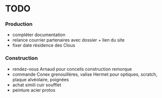 # TODO


### Production

- compléter documentation
- relance courrier partenaires avec dossier + lien du site
- fixer date résidence des Clous


### Construction

- rendez-vous Arnaud pour conceils construction remorque
- commande Conex grenouillères, valise Hermet pour optiques, scratch, plaque alvéolaire, poignées
- achat simili cuir soufflet
- peinture acier protos
